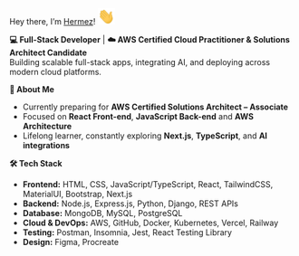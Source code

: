 Hey there, I’m <a href="https://hermez.dev/">Hermez</a>! <img src="https://raw.githubusercontent.com/ABSphreak/ABSphreak/master/gifs/Hi.gif" width="30px">

**💻 Full-Stack Developer** | **☁️ AWS Certified Cloud Practitioner & Solutions Architect Candidate** 
<br>Building scalable full-stack apps, integrating AI, and deploying across modern cloud platforms.

**🚀 About Me**
- Currently preparing for **AWS Certified Solutions Architect – Associate**  
- Focused on **React Front-end**, **JavaScript Back-end** and **AWS Architecture**
- Lifelong learner, constantly exploring **Next.js**, **TypeScript**, and **AI integrations**

 **🛠 Tech Stack**
- **Frontend:** HTML, CSS, JavaScript/TypeScript, React, TailwindCSS, MaterialUI, Bootstrap, Next.js 
- **Backend:** Node.js, Express.js, Python, Django, REST APIs
- **Database:** MongoDB, MySQL, PostgreSQL  
- **Cloud & DevOps:** AWS, GitHub, Docker, Kubernetes, Vercel, Railway  
- **Testing:** Postman, Insomnia, Jest, React Testing Library
- **Design:** Figma, Procreate 
